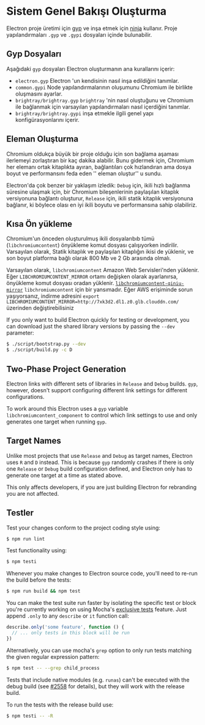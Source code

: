 # Sistem Genel Bakışı Oluşturma

Electron proje üretimi için [gyp](https://gyp.gsrc.io/) ve inşa etmek için [ninja](https://ninja-build.org/) kullanır. Proje yapılandırmaları `.gyp` ve `.gypi` dosyaları içinde bulunabilir.

## Gyp Dosyaları

Aşağıdaki `gyp` dosyaları Electron oluşturmanın ana kurallarını içerir:

* `electron.gyp` Electron 'un kendisinin nasıl inşa edildiğini tanımlar.
* `common.gypi` Node yapılandırmalarının oluşumunu Chromium ile birlikte oluşmasını ayarlar.
* `brightray/brightray.gyp` `brightray` 'nin nasıl oluştuğunu ve Chromium ile bağlanmak için varsayılan yapılandırmaları nasıl içerdiğini tanımlar.
* `brightray/brightray.gypi` inşa etmekle ilgili genel yapı konfigürasyonlarını içerir.

## Eleman Oluşturma

Chromium oldukça büyük bir proje olduğu için son bağlama aşaması ilerlemeyi zorlaştıran bir kaç dakika alabilir. Bunu gidermek için, Chromium her elemanı ortak kitaplıkta ayıran, bağlantıları çok hızlandıran ama dosya boyut ve performansını feda eden '' eleman oluştur'' u sundu.

Electron'da çok benzer bir yaklaşım izledik: `Debug` için, ikili hızlı bağlanma süresine ulaşmak için, bir Chromium bileşenlerinin paylaşılan kitaplık versiyonuna bağlantı oluşturur, `Release` için, ikili statik kitaplık versiyonuna bağlanır, ki böylece olası en iyi ikili boyutu ve performansına sahip olabiliriz.

## Kısa Ön yükleme

Chromium'un önceden oluşturulmuş ikili dosyalarıbıb tümü (`libchromiumcontent`) önyükleme komut dosyası çalışıyorken indirilir. Varsayılan olarak, Statik kitaplık ve paylaşılan kitaplığın ikisi de yüklenir, ve son boyut platforma bağlı olarak 800 Mb ve 2 Gb arasında olmalı.

Varsayılan olarak, `libchromiumcontent` Amazon Web Servisleri'nden yüklenir. Eğer `LIBCHROMIUMCONTENT_MIRROR` ortamı değişken olarak ayarlanırsa, önyükleme komut dosyası oradan yüklenir. [`libchromiumcontent-qiniu-mirror`](https://github.com/hokein/libchromiumcontent-qiniu-mirror) `libchromiumcontent` için bir yansımadır. Eğer AWS erişiminde sorun yaşıyorsanız, indirme adresini `export LIBCHROMIUMCONTENT_MIRROR=http://7xk3d2.dl1.z0.glb.clouddn.com/` üzerinden değiştirebilisiniz

If you only want to build Electron quickly for testing or development, you can download just the shared library versions by passing the `--dev` parameter:

```sh
$ ./script/bootstrap.py --dev
$ ./script/build.py -c D
```

## Two-Phase Project Generation

Electron links with different sets of libraries in `Release` and `Debug` builds. `gyp`, however, doesn't support configuring different link settings for different configurations.

To work around this Electron uses a `gyp` variable `libchromiumcontent_component` to control which link settings to use and only generates one target when running `gyp`.

## Target Names

Unlike most projects that use `Release` and `Debug` as target names, Electron uses `R` and `D` instead. This is because `gyp` randomly crashes if there is only one `Release` or `Debug` build configuration defined, and Electron only has to generate one target at a time as stated above.

This only affects developers, if you are just building Electron for rebranding you are not affected.

## Testler

Test your changes conform to the project coding style using:

```sh
$ npm run lint
```

Test functionality using:

```sh
$ npm testi
```

Whenever you make changes to Electron source code, you'll need to re-run the build before the tests:

```sh
$ npm run build && npm test
```

You can make the test suite run faster by isolating the specific test or block you're currently working on using Mocha's [exclusive tests](https://mochajs.org/#exclusive-tests) feature. Just append `.only` to any `describe` or `it` function call:

```js
describe.only('some feature', function () {
  // ... only tests in this block will be run
})
```

Alternatively, you can use mocha's `grep` option to only run tests matching the given regular expression pattern:

```sh
$ npm test -- --grep child_process
```

Tests that include native modules (e.g. `runas`) can't be executed with the debug build (see [#2558](https://github.com/electron/electron/issues/2558) for details), but they will work with the release build.

To run the tests with the release build use:

```sh
$ npm testi -- -R
```